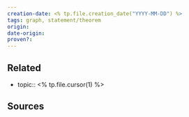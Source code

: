 ```yaml
---
creation-date: <% tp.file.creation_date("YYYY-MM-DD") %>
tags: graph, statement/theorem
origin: 
date-origin:
proven?: 
---
```


## Related
- topic:: 
<% tp.file.cursor(1) %>

## Sources